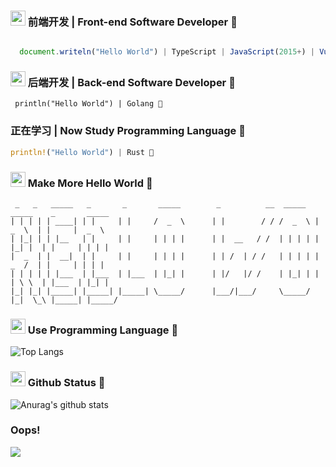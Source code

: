 ### <img src="https://emojis.slackmojis.com/emojis/images/1643514525/5197/party_blob.gif?1643514525"  width="24" /> 前端开发 | Front-end Software Developer :wave:

```javascript

  document.writeln("Hello World") | TypeScript | JavaScript(2015+) | Vue(2/3) | HTML(5) | CSS(3) 💬

```

### <img src="https://emojis.slackmojis.com/emojis/images/1643514596/5999/meow_party.gif?1643514596"  width="24" /> 后端开发 | Back-end Software Developer :wave:
```golang
 println("Hello World") | Golang 💬
```

### 正在学习 | Now Study Programming Language :wave:
```rust
println!("Hello World") | Rust 💬
```

### <img src="https://emojis.slackmojis.com/emojis/images/1699659569/74744/huh.gif?1699659569" width="24" /> Make More Hello World :wave:

```
 _   _   _____   _       _       _____        _          __  _____   _____    _       _____  
| | | | | ____| | |     | |     /  _  \      | |        / / /  _  \ |  _  \  | |     |  _  \ 
| |_| | | |__   | |     | |     | | | |      | |  __   / /  | | | | | |_| |  | |     | | | | 
|  _  | |  __|  | |     | |     | | | |      | | /  | / /   | | | | |  _  /  | |     | | | | 
| | | | | |___  | |___  | |___  | |_| |      | |/   |/ /    | |_| | | | \ \  | |___  | |_| | 
|_| |_| |_____| |_____| |_____| \_____/      |___/|___/     \_____/ |_|  \_\ |_____| |_____/ 

```
### <img src="https://emojis.slackmojis.com/emojis/images/1643515192/12068/mild-panic-intensifies.gif?1643515192" width="24"> Use Programming Language :wave:
![Top Langs](https://github-readme-stats.vercel.app/api/top-langs/?username=djkloop&theme=buefy&layout=compact) 

### <img src="https://emojis.slackmojis.com/emojis/images/1666851939/62008/party-github.gif?1666851939" width="24"> Github Status :wave:
![Anurag's github stats](https://github-readme-stats.vercel.app/api?username=djkloop&show_icons=true&theme=vue-dark)

### Oops!
![](https://komarev.com/ghpvc/?username=djkloop&style=for-the-badge&label=Oops!)


<!--
**djkloop/djkloop** is a ✨ _special_ ✨ repository because its `README.md` (this file) appears on your GitHub profile.

Here are some ideas to get you started:

- 🔭 I’m currently working on ...
- 🌱 I’m currently learning ...
- 👯 I’m looking to collaborate on ...
- 🤔 I’m looking for help with ...
- 💬 Ask me about ...
- 📫 How to reach me: ...
- 😄 Pronouns: ...
- ⚡ Fun fact: ...
-->
